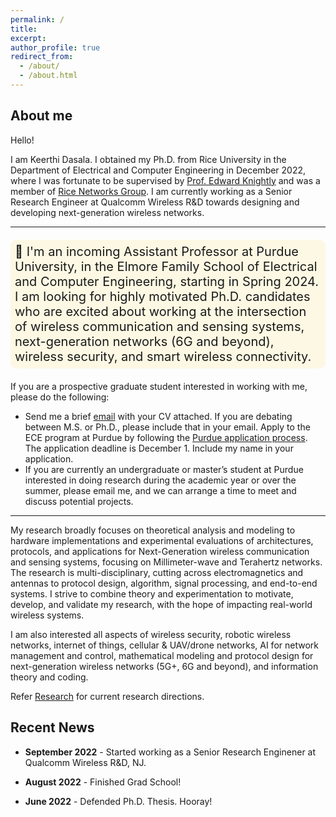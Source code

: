 ```yaml
---
permalink: /
title: 
excerpt: 
author_profile: true
redirect_from: 
  - /about/
  - /about.html
---
```


<!--
I'm a wireless networking and communications researcher. Currently, I am working on cross-layer MAC-PHY protocol design and implementation to scale the data rate and spatial multiplexing potential in High-Frequency mmWave networks.
My research interests span areas of wireless communications and networking, signal estimation and detection, mathematical modeling and protocol design for next-generation wireless networks (5G and beyond), information theory and coding, cellular networks and high frequency (mmWave) protocols and applications.
I'm associated with [Rice Networks Group](http://networks.rice.edu) at the Electrical and Computer Engineering department, Rice University, Houston, Texas. I am being advised by [Dr.Edward W.Knightly](https://knightly.rice.edu/). 
Previously, I have completed my Masters in Electrical Engineering from IISc Bangalore, India
-->

## About me

Hello!

I am Keerthi Dasala. I obtained my Ph.D. from Rice University in the Department of Electrical and Computer Engineering in December 2022, where I was fortunate to be supervised by [Prof. Edward Knightly](https://knightly.rice.edu/) and was a member of [Rice Networks Group](http://networks.rice.edu). I am currently working as a Senior Research Engineer at Qualcomm Wireless R&D towards designing and developing next-generation wireless networks. 
<!-- <h3>  I am on the academic job market. Interested in Tenure-Track positions in broad area of wireless communication and networking. </h3> -->

<hr>
<p class="announcement" style="background-color: #fcf8e3; padding: 7px; border: 1px #faebcc; border-radius: 10px; font-size: 20px;">  
  📣 I'm an incoming Assistant Professor at Purdue University, in the Elmore Family School of Electrical and Computer Engineering, starting in Spring 2024. I am looking for highly motivated Ph.D. candidates who are excited about working at the intersection of wireless communication and sensing systems, next-generation networks (6G and beyond), wireless security, and smart wireless connectivity.</p>

 If you are a prospective graduate student interested in working with me, please do the following:
* Send me a brief [email](kdasala@purdue.edu) with your CV attached. If you are debating between M.S. or Ph.D., please include that in your email. Apply to the ECE program at Purdue by following the [Purdue application process](https://www.purdue.edu/gradschool/admissions/how-to-apply/index.html?_ga=2.136994928.1145749734.1696568337-1436000790.1675876241). The application deadline is December 1. Include my name in your application.
* If you are currently an undergraduate or master’s student at Purdue interested in doing research during the academic year or over the summer, please email me, and we can arrange a time to meet and discuss potential projects.
<hr>



My research broadly focuses on theoretical analysis and modeling to hardware implementations and experimental evaluations of architectures, protocols, and applications for Next-Generation wireless communication and sensing systems, focusing on Millimeter-wave and Terahertz networks. The research is multi-disciplinary, cutting across electromagnetics and antennas to protocol design, algorithm, signal processing, and end-to-end systems. I strive to combine theory and experimentation to motivate, develop, and validate my research, with the hope of impacting real-world wireless systems.

I am also interested all aspects of wireless security, robotic wireless networks, internet of things, cellular & UAV/drone networks, AI for network management and control, mathematical modeling and protocol design for next-generation wireless networks (5G+, 6G and beyond), and information theory and coding.

Refer [Research](./research) for current research directions.

<!-- Our research covers broadly next-generation wireless networks, wireless sensing, and smart device systems. We are interested in the design, implementation, and experimental evaluation of novel technologies to enable ultra-fast smart robust adaptable, and secure wireless systems. Our research is multi-disciplinary cutting across electromagnetics and antennas to protocol design, algorithm, signal processing, and end-to-end systems.  -->

<!--cross-layer MAC-PHY protocol design and experimental implementation to scale the data rate and spatial multiplexing potential in mmWave and THz WLANs. -->


<!--, where I was a member of [Rice Networks Group](http://networks.rice.edu). -->

<!--The main focus of my Ph.D. was on Design and Experimental Evaluation of Next-Generation Multi-User Wireless Networks in Millimeter-Wave and Terahertz Spectrum. -->
<!-- (https://scholarship.rice.edu/handle/1911/113234)  -->

<!-- My Ph.D. advisor is [Prof. Edward Knightly](https://knightly.rice.edu/). Prior to joining Rice, I completed my Masters in Electrical and Communications Engineering from IISc. -->

<!-- I finished my in the Department of Electrical and Computer Engineering at Rice University. I am a  and advised by [Prof. Edward Knightly](https://knightly.rice.edu/).  -->




<!-- Reflecting the multi-disciplinary nature of my research, my results have been published in premier venues and journals in the areas of mobile computing and wireless networks. I have been named as a Star Doctoral Student in Rice ECE in 2021 and received numerous recognitions for my research, including the Texas Instruments Distinguished Fellowship, Best Paper Award in IEEE INFOCOM 2021, Best Paper Award in IEEE VTC 2020, CRA-WP and Grace Hopper
Scholarship, and N2Women Young Researcher Fellowship. -->



## Recent News
  * **September 2022** - Started working as a Senior Research Enginener at Qualcomm Wireless R&D, NJ. 

  * **August 2022** - Finished Grad School! 

  * **June 2022** - Defended Ph.D. Thesis. Hooray!
 

<!-- [All News](/news.md/) -->

